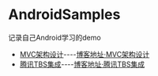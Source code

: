 # AndroidSamples
记录自己Android学习的demo
- [MVC架构设计](https://github.com/DaLeiGe/AndroidSamples/tree/master/MVCDemo)----[博客地址·MVC架构设计](https://www.jianshu.com/p/1e2adb415f27)
- [腾讯TBS集成](https://github.com/DaLeiGe/AndroidSamples/tree/master/TBSDemo)----[博客地址·腾讯TBS集成](https://www.jianshu.com/p/c5aac0bef145)
